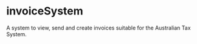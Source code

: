 # invoiceSystem

A system to view, send and create invoices suitable for the Australian Tax System.
